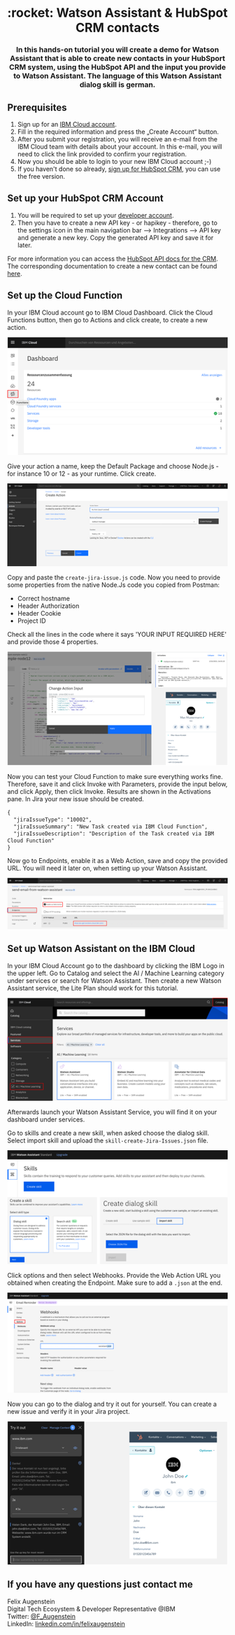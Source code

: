 <h1 align="center" style="border-bottom: none;">:rocket: Watson Assistant & HubSpot CRM contacts</h1>
<h3 align="center">In this hands-on tutorial you will create a demo for Watson Assistant that is able to create new contacts in your HubSport CRM system, using the HubSpot API and the input you provide to Watson Assistant. The language of this Watson Assistant dialog skill is german.</h3>

## Prerequisites

1. Sign up for an [IBM Cloud account](https://cloud.ibm.com/registration).
2. Fill in the required information and press the „Create Account“ button.
3. After you submit your registration, you will receive an e-mail from the IBM Cloud team with details about your account. In this e-mail, you will need to click the link provided to confirm your registration.
4. Now you should be able to login to your new IBM Cloud account ;-)
5. If you haven't done so already, [sign up for HubSpot CRM](https://www.hubspot.com/products/crm), you can use the free version.

## Set up your HubSpot CRM Account

1. You will be required to set up your [developer account](https://developers.hubspot.com/).
2. Then you have to create a new API key - or hapikey - therefore, go to the settings icon in the main navigation bar --> Integrations --> API key and generate a new key.
Copy the generated API key and save it for later.

For more information you can access the [HubSpot API docs for the CRM](https://developers.hubspot.com/docs/api/crm/understanding-the-crm). The corresponding documentation to create a new contact can be found [here](https://developers.hubspot.com/docs/api/crm/contacts).

## Set up the Cloud Function

In your IBM Cloud account go to IBM Cloud Dashboard. Click the Cloud Functions button, then go to Actions and click create, to create a new action.

![Cloud Functions Button](readme_images/cloud-functions-button.png)

Give your action a name, keep the Default Package and choose Node.js - for instance 10 or 12 - as your runtime. Click create.

![Create Cloud Function Action](readme_images/create-cloud-function.png)

Copy and paste the `create-jira-issue.js` code. Now you need to provide some properties from the native Node.Js code you copied from Postman:

- Correct hostname
- Header Authorization
- Header Cookie
- Project ID

Check all the lines in the code where it says 'YOUR INPUT REQUIRED HERE' and provide those 4 properties.

![Provide your data](readme_images/provide-your-data.png)

Now you can test your Cloud Function to make sure everything works fine. Therefore, save it and click Invoke with Parameters, provide the input below, and click Apply, then click Invoke. Results are shown in the Activations pane. In Jira your new issue should be created.

```
{
  "jiraIssueType": "10002",
  "jiraIssueSummary": "New Task created via IBM Cloud Function", 
  "jiraIssueDescription": "Description of the Task created via IBM Cloud Function"
}
```

Now go to Endpoints, enable it as a Web Action, save and copy the provided URL. You will need it later on, when setting up your Watson Assistant.

![Create Endpoint Web Action](readme_images/create-endpoint-web-action.png)

## Set up Watson Assistant on the IBM Cloud

In your IBM Cloud Account go to the dashboard by clicking the IBM Logo in the upper left. Go to Catalog and select the AI / Machine Learning category under services or search for Watson Assistant. Then create a new Watson Assistant service, the Lite Plan should work for this tutorial. 

![Create Watson Assistant](readme_images/create-watson-assistant.png)

Afterwards launch your Watson Assistant Service, you will find it on your dashboard under services.

Go to skills and create a new skill, when asked choose the dialog skill. Select import skill and upload the `skill-create-Jira-Issues.json` file.

![Import Skill](readme_images/import-skill.png)

Click options and then select Webhooks. Provide the Web Action URL you obtained when creating the Endpoint. Make sure to add a `.json` at the end.

![Add Webhook with JSON](readme_images/add-webhook-dotjson.png)

Now you can go to the dialog and try it out for yourself. You can create a new issue and verify it in your Jira project.

![Try it Out](readme_images/try-it-out.png)


## If you have any questions just contact me
Felix Augenstein<br>
Digital Tech Ecosystem & Developer Representative @IBM<br>
Twitter: [@F_Augenstein](https://twitter.com/F_Augenstein)<br>
LinkedIn: [linkedin.com/in/felixaugenstein](https://www.linkedin.com/in/felixaugenstein/)
